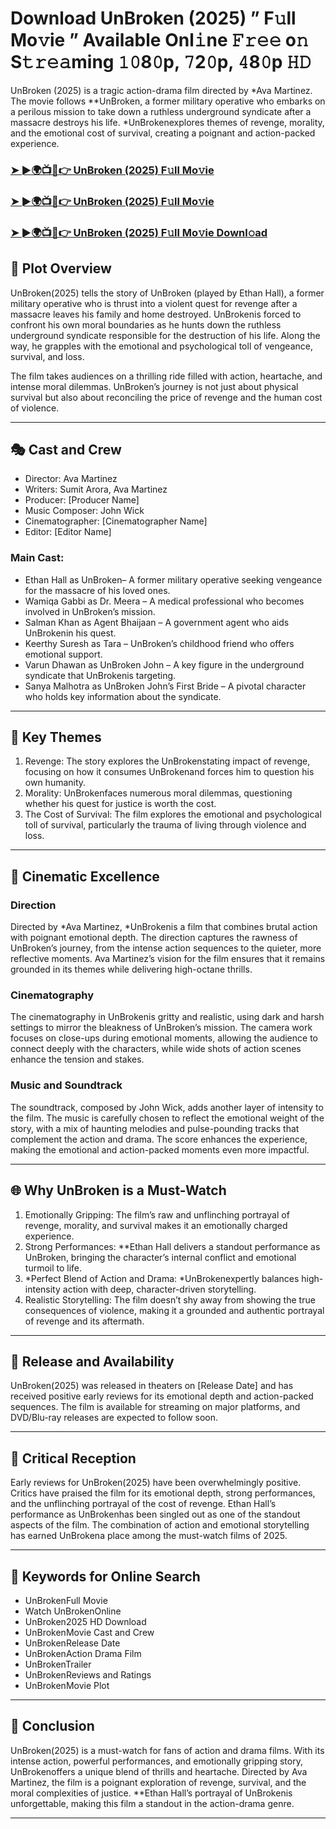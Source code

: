 # Download UnBroken (2025) ” F𝚞ll Mo𝚟ie ” Available Onl𝚒ne 𝙵𝚛𝚎𝚎 o𝚗 S𝚝𝚛𝚎𝚊ming 𝟷𝟶8𝟶p, 𝟽2𝟶p, 𝟺8𝟶p 𝙷𝙳

UnBroken (2025) is a tragic action-drama film directed by *Ava Martinez. The movie follows **UnBroken, a former military operative who embarks on a perilous mission to take down a ruthless underground syndicate after a massacre destroys his life. *UnBrokenexplores themes of revenge, morality, and the emotional cost of survival, creating a poignant and action-packed experience.

### [➤ ►🌍📺📱👉   UnBroken (2025) F𝚞ll Mo𝚟ie](https://rb.gy/zbs4us)

### [➤ ►🌍📺📱👉   UnBroken (2025) F𝚞ll Mo𝚟ie](https://rb.gy/zbs4us)

### [➤ ►🌍📺📱👉   UnBroken (2025) F𝚞ll Mo𝚟ie Downl𝚘ad](https://rb.gy/zbs4us)

## 📖 Plot Overview

UnBroken(2025) tells the story of UnBroken (played by Ethan Hall), a former military operative who is thrust into a violent quest for revenge after a massacre leaves his family and home destroyed. UnBrokenis forced to confront his own moral boundaries as he hunts down the ruthless underground syndicate responsible for the destruction of his life. Along the way, he grapples with the emotional and psychological toll of vengeance, survival, and loss.

The film takes audiences on a thrilling ride filled with action, heartache, and intense moral dilemmas. UnBroken’s journey is not just about physical survival but also about reconciling the price of revenge and the human cost of violence.

---

## 🎭 Cast and Crew

- Director: Ava Martinez  
- Writers: Sumit Arora, Ava Martinez  
- Producer: [Producer Name]  
- Music Composer: John Wick  
- Cinematographer: [Cinematographer Name]  
- Editor: [Editor Name]  

### Main Cast:

- Ethan Hall as UnBroken– A former military operative seeking vengeance for the massacre of his loved ones.  
- Wamiqa Gabbi as Dr. Meera – A medical professional who becomes involved in UnBroken’s mission.  
- Salman Khan as Agent Bhaijaan – A government agent who aids UnBrokenin his quest.  
- Keerthy Suresh as Tara – UnBroken’s childhood friend who offers emotional support.  
- Varun Dhawan as UnBroken John – A key figure in the underground syndicate that UnBrokenis targeting.  
- Sanya Malhotra as UnBroken John’s First Bride – A pivotal character who holds key information about the syndicate.

---

## 🌟 Key Themes

1. Revenge: The story explores the UnBrokenstating impact of revenge, focusing on how it consumes UnBrokenand forces him to question his own humanity.  
2. Morality: UnBrokenfaces numerous moral dilemmas, questioning whether his quest for justice is worth the cost.  
3. The Cost of Survival: The film explores the emotional and psychological toll of survival, particularly the trauma of living through violence and loss.

---

## 🎥 Cinematic Excellence

### Direction  
Directed by *Ava Martinez, *UnBrokenis a film that combines brutal action with poignant emotional depth. The direction captures the rawness of UnBroken’s journey, from the intense action sequences to the quieter, more reflective moments. Ava Martinez’s vision for the film ensures that it remains grounded in its themes while delivering high-octane thrills.

### Cinematography  
The cinematography in UnBrokenis gritty and realistic, using dark and harsh settings to mirror the bleakness of UnBroken’s mission. The camera work focuses on close-ups during emotional moments, allowing the audience to connect deeply with the characters, while wide shots of action scenes enhance the tension and stakes.

### Music and Soundtrack  
The soundtrack, composed by John Wick, adds another layer of intensity to the film. The music is carefully chosen to reflect the emotional weight of the story, with a mix of haunting melodies and pulse-pounding tracks that complement the action and drama. The score enhances the experience, making the emotional and action-packed moments even more impactful.

---

## 🌐 Why UnBroken is a Must-Watch

1. Emotionally Gripping: The film’s raw and unflinching portrayal of revenge, morality, and survival makes it an emotionally charged experience.  
2. Strong Performances: **Ethan Hall delivers a standout performance as UnBroken, bringing the character’s internal conflict and emotional turmoil to life.  
3. *Perfect Blend of Action and Drama: *UnBrokenexpertly balances high-intensity action with deep, character-driven storytelling.  
4. Realistic Storytelling: The film doesn’t shy away from showing the true consequences of violence, making it a grounded and authentic portrayal of revenge and its aftermath.

---

## 📅 Release and Availability

UnBroken(2025) was released in theaters on [Release Date] and has received positive early reviews for its emotional depth and action-packed sequences. The film is available for streaming on major platforms, and DVD/Blu-ray releases are expected to follow soon.

---

## 📝 Critical Reception

Early reviews for UnBroken(2025) have been overwhelmingly positive. Critics have praised the film for its emotional depth, strong performances, and the unflinching portrayal of the cost of revenge. Ethan Hall’s performance as UnBrokenhas been singled out as one of the standout aspects of the film. The combination of action and emotional storytelling has earned UnBrokena place among the must-watch films of 2025.

---

## 🔑 Keywords for Online Search

- UnBrokenFull Movie  
- Watch UnBrokenOnline  
- UnBroken2025 HD Download  
- UnBrokenMovie Cast and Crew  
- UnBrokenRelease Date  
- UnBrokenAction Drama Film  
- UnBrokenTrailer  
- UnBrokenReviews and Ratings  
- UnBrokenMovie Plot  

---

## 📢 Conclusion

UnBroken(2025) is a must-watch for fans of action and drama films. With its intense action, powerful performances, and emotionally gripping story, UnBrokenoffers a unique blend of thrills and heartache. Directed by Ava Martinez, the film is a poignant exploration of revenge, survival, and the moral complexities of justice. **Ethan Hall’s portrayal of UnBrokenis unforgettable, making this film a standout in the action-drama genre.

---
